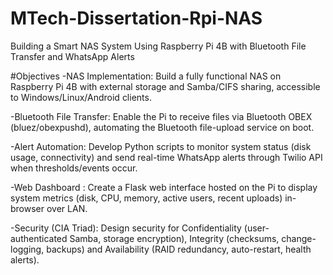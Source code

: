 # MTech-Dissertation-Rpi-NAS
Building a Smart NAS System Using Raspberry Pi 4B with Bluetooth File Transfer and WhatsApp Alerts

#Objectives 
-NAS Implementation: Build a fully functional NAS on Raspberry Pi 4B with external storage and Samba/CIFS sharing, accessible to Windows/Linux/Android clients.

-Bluetooth File Transfer: Enable the Pi to receive files via Bluetooth OBEX (bluez/obexpushd), automating the Bluetooth file-upload service on boot.

-Alert Automation: Develop Python scripts to monitor system status (disk usage, connectivity) and send real-time WhatsApp alerts through Twilio API when thresholds/events occur.

-Web Dashboard : Create a Flask web interface hosted on the Pi to display system metrics (disk, CPU, memory, active users, recent uploads) in-browser over LAN.

-Security (CIA Triad): Design security for Confidentiality (user-authenticated Samba, storage encryption), Integrity (checksums, change-logging, backups) and Availability (RAID redundancy, auto-restart, health alerts).


